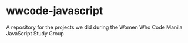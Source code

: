 # wwcode-javascript
A repository for the projects we did during the Women Who Code Manila JavaScript Study Group
